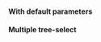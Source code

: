 #### With default parameters
<!-- example(tree-select-overview) -->

#### Multiple tree-select
<!-- example(tree-select-multiple-overview) -->

